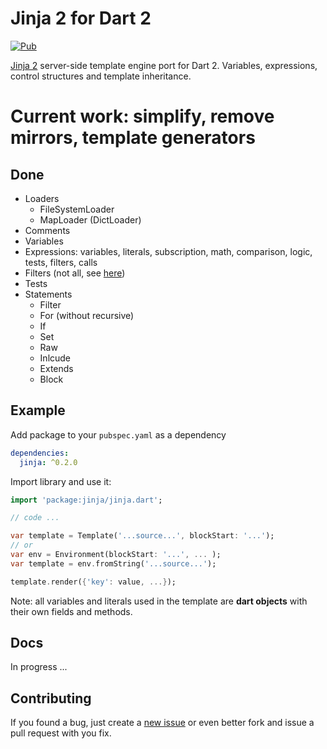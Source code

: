 # Jinja 2 for Dart 2

[![Pub](https://img.shields.io/pub/v/jinja.svg)](https://pub.dartlang.org/packages/jinja)

[Jinja 2](jinja) server-side template engine port for Dart 2. Variables, expressions, control structures and template inheritance.

# Current work: simplify, remove mirrors, template generators

## Done

- Loaders
  - FileSystemLoader
  - MapLoader (DictLoader)
- Comments
- Variables
- Expressions: variables, literals, subscription, math, comparison, logic, tests, filters, calls
- Filters (not all, see [here](filters))
- Tests
- Statements
  - Filter
  - For (without recursive)
  - If
  - Set
  - Raw
  - Inlcude
  - Extends
  - Block

## Example

Add package to your `pubspec.yaml` as a dependency

```yaml
dependencies:
  jinja: ^0.2.0
```

Import library and use it:

```dart
import 'package:jinja/jinja.dart';

// code ...

var template = Template('...source...', blockStart: '...');
// or
var env = Environment(blockStart: '...', ... );
var template = env.fromString('...source...');

template.render({'key': value, ...});
```

Note: all variables and literals used in the template are **dart objects** with their own fields and methods.

Docs
----
In progress ...

Contributing
------------
If you found a bug, just create a [new issue][new_issue] or even better fork
and issue a pull request with you fix.

[jinja]: http://jinja.pocoo.org/
[filter]: https://github.com/ykmnkmi/dart-jinja/blob/master/lib/src/filters.dart
[new_issue]: https://github.com/ykmnkmi/dart-jinja/issues/new